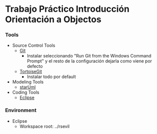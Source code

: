 # Trabajo Práctico Introducción Orientación a Objectos

### Tools

* Source Control Tools
	* [Git](https://msysgit.github.io/ "Git")
		* Instalar seleccionando "Run Git from the Windows Command Prompt" y el resto de la configuración dejarla como viene por defecto
	* [TortoiseGit](https://code.google.com/p/tortoisegit/wiki/Download "TortoiseGit")
		* Instalar todo por default
* Modeling Tools
	* [starUml](http://staruml.sourceforge.net/v1/ "staruml")
* Coding Tools
	* [Eclipse](https://eclipse.org/downloads/ "eclipse")

### Environment

* Eclipse
	* Workspace root: ../rsevil


